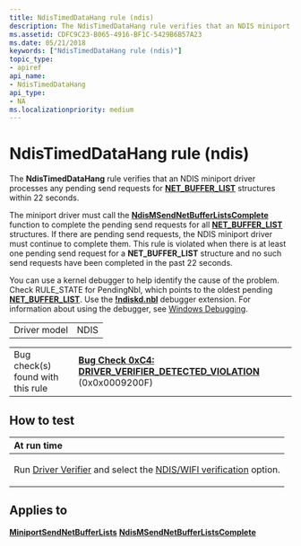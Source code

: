 ```yaml
---
title: NdisTimedDataHang rule (ndis)
description: The NdisTimedDataHang rule verifies that an NDIS miniport driver processes any pending send requests for NET\_BUFFER\_LIST structures within 22 seconds.
ms.assetid: CDFC9C23-B065-4916-BF1C-5429B6B57A23
ms.date: 05/21/2018
keywords: ["NdisTimedDataHang rule (ndis)"]
topic_type:
- apiref
api_name:
- NdisTimedDataHang
api_type:
- NA
ms.localizationpriority: medium
---
```


# NdisTimedDataHang rule (ndis)


The **NdisTimedDataHang** rule verifies that an NDIS miniport driver processes any pending send requests for [**NET\_BUFFER\_LIST**](https://docs.microsoft.com/windows-hardware/drivers/ddi/content/ndis/ns-ndis-_net_buffer_list) structures within 22 seconds.

The miniport driver must call the [**NdisMSendNetBufferListsComplete**](https://docs.microsoft.com/windows-hardware/drivers/ddi/content/ndis/nf-ndis-ndismsendnetbufferlistscomplete) function to complete the pending send requests for all [**NET\_BUFFER\_LIST**](https://docs.microsoft.com/windows-hardware/drivers/ddi/content/ndis/ns-ndis-_net_buffer_list) structures. If there are pending send requests, the NDIS miniport driver must continue to complete them. This rule is violated when there is at least one pending send request for a **NET\_BUFFER\_LIST** structure and no such send requests have been completed in the past 22 seconds.

You can use a kernel debugger to help identify the cause of the problem. Check RULE\_STATE for PendingNbl, which points to the oldest pending [**NET\_BUFFER\_LIST**](https://docs.microsoft.com/windows-hardware/drivers/ddi/content/ndis/ns-ndis-_net_buffer_list). Use the [**!ndiskd.nbl**](https://docs.microsoft.com/windows-hardware/drivers/debugger/-ndiskd-nbl) debugger extension. For information about using the debugger, see [Windows Debugging](https://docs.microsoft.com/windows-hardware/drivers/debugger/index).

|              |      |
|--------------|------|
| Driver model | NDIS |

|                                   |                                                                                                                                         |
|-----------------------------------|-----------------------------------------------------------------------------------------------------------------------------------------|
| Bug check(s) found with this rule | [**Bug Check 0xC4: DRIVER\_VERIFIER\_DETECTED\_VIOLATION**](https://docs.microsoft.com/windows-hardware/drivers/debugger/bug-check-0xc4--driver-verifier-detected-violation) (0x0x0009200F) |

How to test
-----------

<table>
<colgroup>
<col width="100%" />
</colgroup>
<thead>
<tr class="header">
<th align="left">At run time</th>
</tr>
</thead>
<tbody>
<tr class="odd">
<td align="left"><p>Run <a href="https://docs.microsoft.com/windows-hardware/drivers/devtest/driver-verifier" data-raw-source="[Driver Verifier](https://docs.microsoft.com/windows-hardware/drivers/devtest/driver-verifier)">Driver Verifier</a> and select the <a href="https://docs.microsoft.com/windows-hardware/drivers/devtest/ndis-wifi-verification" data-raw-source="[NDIS/WIFI verification](https://docs.microsoft.com/windows-hardware/drivers/devtest/ndis-wifi-verification)">NDIS/WIFI verification</a> option.</p></td>
</tr>
</tbody>
</table>

 

Applies to
----------

[**MiniportSendNetBufferLists**](https://docs.microsoft.com/windows-hardware/drivers/ddi/content/ndis/nc-ndis-miniport_send_net_buffer_lists)
[**NdisMSendNetBufferListsComplete**](https://docs.microsoft.com/windows-hardware/drivers/ddi/content/ndis/nf-ndis-ndismsendnetbufferlistscomplete)
 

 






